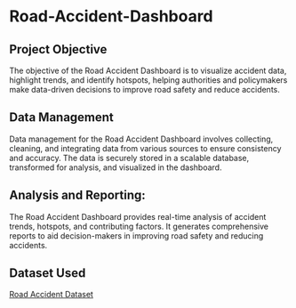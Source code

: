 # Road-Accident-Dashboard
## Project Objective

 The objective of the Road Accident Dashboard is to visualize accident data, highlight trends, and identify hotspots, helping authorities and policymakers make data-driven decisions to improve road safety and reduce accidents.

## Data Management
Data management for the Road Accident Dashboard involves collecting, cleaning, and integrating data from various sources to ensure consistency and accuracy. The data is securely stored in a scalable database, transformed for analysis, and visualized in the dashboard. 

## Analysis and Reporting:
The Road Accident Dashboard provides real-time analysis of accident trends, hotspots, and contributing factors. It generates comprehensive reports to aid decision-makers in improving road safety and reducing accidents.

## Dataset Used
<a href="https://github.com/Ashokkumar5003/Road-Accident-Dashboard/blob/main/Road%20Accident%20Data.xlsx">Road Accident Dataset</a>


